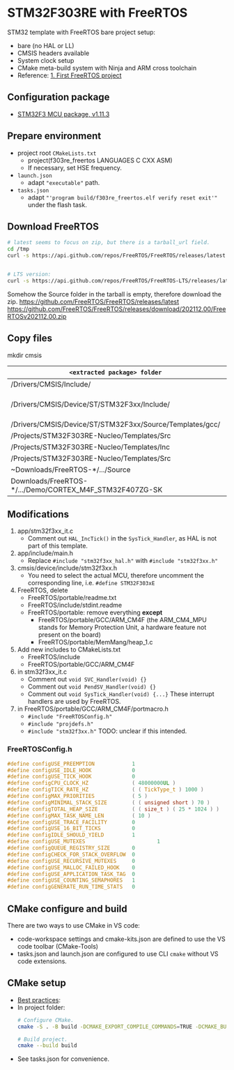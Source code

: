 # STM32F303RE with FreeRTOS
STM32 template with FreeRTOS bare project setup:
- bare (no HAL or LL)
- CMSIS headers available
- System clock setup
- CMake meta-build system with Ninja and ARM cross toolchain
- Reference: [1. First FreeRTOS project](https://pomad.cnfm.fr/PoMAD_2021/node/36)
## Configuration package
- [STM32F3 MCU package, v1.11.3](https://github.com/STMicroelectronics/STM32CubeF3/archive/refs/tags/v1.11.3.tar.gz)

## Prepare environment
- project root `CMakeLists.txt`
    * project(f303re_freertos LANGUAGES C CXX ASM)
    * If necessary, set HSE frequency.
- `launch.json`
    * adapt `"executable"` path.
- `tasks.json`
    * adapt `"'program build/f303re_freertos.elf verify reset exit'"` under the flash task.

## Download FreeRTOS
```sh
# latest seems to focus on zip, but there is a tarball_url field.
cd /tmp
curl -s https://api.github.com/repos/FreeRTOS/FreeRTOS/releases/latest | grep "tarball_url" | cut -d: -f2,3 | cut -d'"' -f2 | xargs -I {} curl -Lo /tmp/freertos.tar.gz {}


# LTS version:
curl -s https://api.github.com/repos/FreeRTOS/FreeRTOS-LTS/releases/latest | grep "tarball_url" | cut -d: -f2,3 | cut -d'"' -f2 | wget -qi -
```
Somehow the Source folder in the tarball is empty, therefore download the zip.
https://github.com/FreeRTOS/FreeRTOS/releases/latest
https://github.com/FreeRTOS/FreeRTOS/releases/download/202112.00/FreeRTOSv202112.00.zip

## Copy files
mkdir cmsis

| `<extracted package> folder` | File(s) | project folder |
|------------------------------|---------|------------------|
| /Drivers/CMSIS/Include/ | *.h     | /cmsis/core/ |
| /Drivers/CMSIS/Device/ST/STM32F3xx/Include/ | stm32f3xx.h, stm32f303xe.h, system_stm32f3xx.h |  /cmsis/device/include/ |
| /Drivers/CMSIS/Device/ST/STM32F3xx/Source/Templates/gcc/ | startup_stm32f303xe.s  | /cmsis/device/ |
| /Projects/STM32F303RE-Nucleo/Templates/Src | system_stm32f3xx.c | /cmsis/device/ |
| /Projects/STM32F303RE-Nucleo/Templates/Inc | stm32f3xx_it.h, main.h | /app/include/ |
| /Projects/STM32F303RE-Nucleo/Templates/Src | stm32f3xx_it.c | /app/src/ |
| ~Downloads/FreeRTOS-*/.../Source               | `Source/*` | /FreeRTOS/ |
| Downloads/FreeRTOS-*/.../Demo/CORTEX_M4F_STM32F407ZG-SK | FreeRTOSConfig.h | app/include/ |


## Modifications
1. app/stm32f3xx_it.c
    * Comment out `HAL_IncTick()` in the `SysTick_Handler`, as HAL is not part of this template.
2. app/include/main.h
    * Replace `#include "stm32f3xx_hal.h"` with `#include "stm32f3xx.h"`
3. cmsis/device/include/stm32f3xx.h
    * You need to select the actual MCU, therefore uncomment the corresponding line, i.e. `#define STM32F303xE`
4. FreeRTOS, delete
    * FreeRTOS/portable/readme.txt
    * FreeRTOS/include/stdint.readme
    * FreeRTOS/portable: remove everything **except**
        * FreeRTOS/portable/GCC/ARM_CM4F (the ARM_CM4_MPU stands for Memory Protection Unit, a hardware feature not present on the board)
        * FreeRTOS/portable/MemMang/heap_1.c
5. Add new includes to CMakeLists.txt
    * FreeRTOS/include
    * FreeRTOS/portable/GCC/ARM_CM4F
6. in stm32f3xx_it.c
    * Comment out `void SVC_Handler(void) {}`
    * Comment out `void PendSV_Handler(void) {}`
    * Comment out `void SysTick_Handler(void) {...}`
    These interrupt handlers are used by FreeRTOS.
7. in FreeRTOS/portable/GCC/ARM_CM4F/portmacro.h
    * `#include "FreeRTOSConfig.h"`
    * `#include "projdefs.h"`
    * `#include "stm32f3xx.h"`
    TODO: unclear if this intended.
### FreeRTOSConfig.h
```c
#define configUSE_PREEMPTION			1
#define configUSE_IDLE_HOOK				0
#define configUSE_TICK_HOOK				0
#define configCPU_CLOCK_HZ				( 48000000UL )
#define configTICK_RATE_HZ				( ( TickType_t ) 1000 )
#define configMAX_PRIORITIES			( 5 )
#define configMINIMAL_STACK_SIZE		( ( unsigned short ) 70 )
#define configTOTAL_HEAP_SIZE			( ( size_t ) ( 25 * 1024 ) )
#define configMAX_TASK_NAME_LEN			( 10 )
#define configUSE_TRACE_FACILITY		0
#define configUSE_16_BIT_TICKS			0
#define configIDLE_SHOULD_YIELD			1
#define configUSE_MUTEXES						1
#define configQUEUE_REGISTRY_SIZE		0
#define configCHECK_FOR_STACK_OVERFLOW	0
#define configUSE_RECURSIVE_MUTEXES		0
#define configUSE_MALLOC_FAILED_HOOK	0
#define configUSE_APPLICATION_TASK_TAG	0
#define configUSE_COUNTING_SEMAPHORES	1
#define configGENERATE_RUN_TIME_STATS	0
```



## CMake configure and build
There are two ways to use CMake in VS code:
- code-workspace settings and cmake-kits.json are defined to use the VS code toolbar (CMake-Tools)
- tasks.json and launch.json are configured to use CLI `cmake` without VS code extensions.

## CMake setup
- [Best practices](https://indico.jlab.org/event/420/contributions/7961/attachments/6507/8734/CMakeSandCroundtable.slides.pdf):
- In project folder:
    ```sh
    # Configure CMake.
    cmake -S . -B build -DCMAKE_EXPORT_COMPILE_COMMANDS=TRUE -DCMAKE_BUILD_TYPE=Debug -DCMAKE_TOOLCHAIN_FILE=/workspaces/stm32/.devcontainer/custom-scripts/gcc-arm-none-eabi.cmake -G Ninja -DTOOLCHAIN_PATH:STRING=/opt/gcc-arm-11.2-2022.02-x86_64-arm-none-eabi -DTARGET_TOOLCHAIN:STRING=arm-none-eabi

    # Build project.
    cmake --build build
    ```
- See tasks.json for convenience.